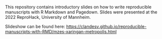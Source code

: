 This repository contains introductory slides on how to write reproducible manuscripts with R Markdown and Pagedown. Slides were presented at the 2022 ReproHack, University of Mannheim.

Slideshow can be found here: https://clandesv.github.io/reproducible-manuscripts-with-RMD/mzes-xaringan-metropolis.html

